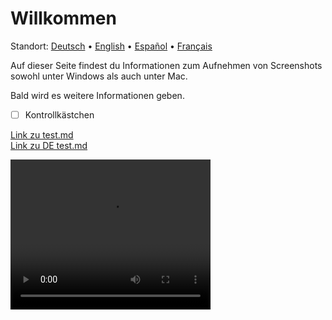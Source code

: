 # Willkommen
Standort: [Deutsch](https://ewildingli.github.io/Global-Instructor-Guidelines/DE/) • [English](https://ewildingli.github.io/Global-Instructor-Guidelines/) • [Español](https://ewildingli.github.io/Global-Instructor-Guidelines/ES/) • [Français](https://ewildingli.github.io/Global-Instructor-Guidelines/FR/)

Auf dieser Seite findest du Informationen zum Aufnehmen von Screenshots sowohl unter Windows als auch unter Mac.

Bald wird es weitere Informationen geben.

- [ ] Kontrollkästchen

[Link zu test.md](https://ewildingli.github.io/Global-Instructor-Guidelines/test.html)  
[Link zu DE test.md](https://ewildingli.github.io/Global-Instructor-Guidelines/DE/test.html)

<video width="320" height="240" controls><source src="https://github.com/user-attachments/assets/6fa2e412-0073-41ed-81e4-6a23a32ee3ce" type="video/mp4">Dein Browser unterstützt das Video-Tag nicht.</video>